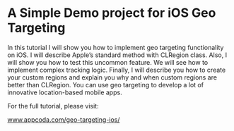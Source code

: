 # A Simple Demo project for iOS Geo Targeting

In this tutorial I will show you how to implement geo targeting functionality on iOS. I will describe Apple’s standard method with CLRegion class. Also, I will show you how to test this uncommon feature. We will see how to implement complex tracking logic. Finally, I will describe you how to create your custom regions and explain you why and when custom regions are better than CLRegion. You can use geo targeting to develop a lot of innovative location-based mobile apps.

For the full tutorial, please visit:

www.appcoda.com/geo-targeting-ios/

